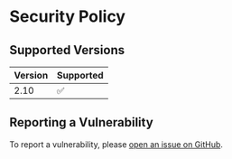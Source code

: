 # Security Policy

## Supported Versions

| Version | Supported          |
|---------| ------------------ |
| 2.10    | :white_check_mark: |

## Reporting a Vulnerability

To report a vulnerability, please [open an issue on GitHub](https://github.com/RomainPastureau/find_delay/security/advisories/new).